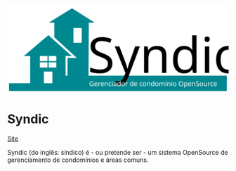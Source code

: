 ![alt text](https://raw.githubusercontent.com/ebarrosjr/syndic/main/documentation/logo.svg)
# Syndic
[Site](https://ebarrosjr.github.io/syndic/)

Syndic (do inglês: síndico) é - ou pretende ser -  um sistema OpenSource de gerenciamento de condomínios e áreas comuns.
